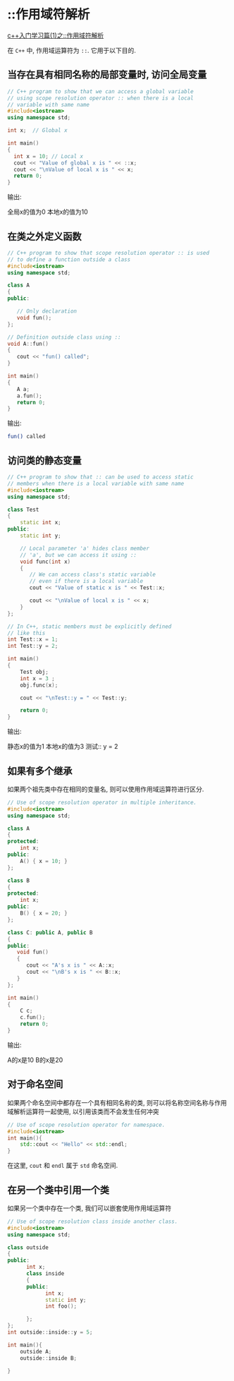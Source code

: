 # ::作用域符解析

[c++入门学习篇(1)之::作用域符解析](https://zhuanlan.zhihu.com/p/137383328)

在 `C++` 中, 作用域运算符为 `::`. 它用于以下目的.

## 当存在具有相同名称的局部变量时, 访问全局变量

```cpp
// C++ program to show that we can access a global variable
// using scope resolution operator :: when there is a local
// variable with same name
#include<iostream>
using namespace std;

int x;  // Global x

int main()
{
  int x = 10; // Local x
  cout << "Value of global x is " << ::x;
  cout << "\nValue of local x is " << x;
  return 0;
}
```

输出:

全局x的值为0
本地x的值为10

## 在类之外定义函数

```cpp
// C++ program to show that scope resolution operator :: is used
// to define a function outside a class
#include<iostream>
using namespace std;

class A
{
public:

   // Only declaration
   void fun();
};

// Definition outside class using ::
void A::fun()
{
   cout << "fun() called";
}

int main()
{
   A a;
   a.fun();
   return 0;
}
```

输出:

```bash
fun() called
```

## 访问类的静态变量

```cpp
// C++ program to show that :: can be used to access static
// members when there is a local variable with same name
#include<iostream>
using namespace std;

class Test
{
    static int x;
public:
    static int y;

    // Local parameter 'a' hides class member
    // 'a', but we can access it using ::
    void func(int x)
    {
       // We can access class's static variable
       // even if there is a local variable
       cout << "Value of static x is " << Test::x;

       cout << "\nValue of local x is " << x;
    }
};

// In C++, static members must be explicitly defined
// like this
int Test::x = 1;
int Test::y = 2;

int main()
{
    Test obj;
    int x = 3 ;
    obj.func(x);

    cout << "\nTest::y = " << Test::y;

    return 0;
}
```

输出:

静态x的值为1
本地x的值为3
测试:: y = 2

## 如果有多个继承

如果两个祖先类中存在相同的变量名, 则可以使用作用域运算符进行区分.

```cpp
// Use of scope resolution operator in multiple inheritance.
#include<iostream>
using namespace std;

class A
{
protected:
    int x;
public:
    A() { x = 10; }
};

class B
{
protected:
    int x;
public:
    B() { x = 20; }
};

class C: public A, public B
{
public:
   void fun()
   {
      cout << "A's x is " << A::x;
      cout << "\nB's x is " << B::x;
   }
};

int main()
{
    C c;
    c.fun();
    return 0;
}
```

输出:

A的x是10
B的x是20

## 对于命名空间

如果两个命名空间中都存在一个具有相同名称的类,
则可以将名称空间名称与作用域解析运算符一起使用, 以引用该类而不会发生任何冲突

```cpp
// Use of scope resolution operator for namespace.
#include<iostream>
int main(){
    std::cout << "Hello" << std::endl;
}
```

在这里, `cout` 和 `endl` 属于 `std` 命名空间.

## 在另一个类中引用一个类

如果另一个类中存在一个类, 我们可以嵌套使用作用域运算符

```cpp
// Use of scope resolution class inside another class.
#include<iostream>
using namespace std;

class outside
{
public:
      int x;
      class inside
      {
      public:
            int x;
            static int y;
            int foo();

      };
};
int outside::inside::y = 5;

int main(){
    outside A;
    outside::inside B;

}
```
